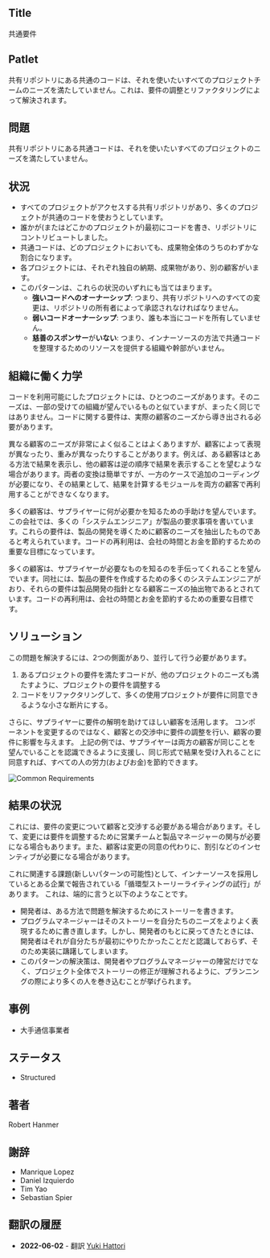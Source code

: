 ## Title

共通要件

## Patlet

共有リポジトリにある共通のコードは、それを使いたいすべてのプロジェクトチームのニーズを満たしていません。これは、要件の調整とリファクタリングによって解決されます。

## 問題

共有リポジトリにある共通コードは、それを使いたいすべてのプロジェクトのニーズを満たしていません。

## 状況

* すべてのプロジェクトがアクセスする共有リポジトリがあり、多くのプロジェクトが共通のコードを使おうとしています。 
* 誰かが(またはどこかのプロジェクトが)最初にコードを書き、リポジトリにコントリビュートしました。
* 共通コードは、どのプロジェクトにおいても、成果物全体のうちのわずかな割合になります。
* 各プロジェクトには、それぞれ独自の納期、成果物があり、別の顧客がいます。
* このパターンは、これらの状況のいずれにも当てはまります。
  * **強いコードへのオーナーシップ**: つまり、共有リポジトリへのすべての変更は、リポジトリの所有者によって承認されなければなりません。
  * **弱いコードオーナーシップ**: つまり、誰も本当にコードを所有していません。
  * **慈善のスポンサー**が**いない**: つまり、インナーソースの方法で共通コードを整理するためのリソースを提供する組織や幹部がいません。

## 組織に働く力学

コードを利用可能にしたプロジェクトには、ひとつのニーズがあります。そのニーズは、一部の受けての組織が望んでいるものと似ていますが、まったく同じではありません。コードに関する要件は、実際の顧客のニーズから導き出される必要があります。 

異なる顧客のニーズが非常によく似ることはよくありますが、顧客によって表現が異なったり、重みが異なったりすることがあります。例えば、ある顧客はとある方法で結果を表示し、他の顧客は逆の順序で結果を表示することを望むような場合があります。両者の変換は簡単ですが、一方のケースで追加のコーディングが必要になり、その結果として、結果を計算するモジュールを両方の顧客で再利用することができなくなります。
    
多くの顧客は、サプライヤーに何が必要かを知るための手助けを望んでいます。この会社では、多くの「システムエンジニア」が製品の要求事項を書いています。これらの要件は、製品の開発を導くために顧客のニーズを抽出したものであると考えられています。コードの再利用は、会社の時間とお金を節約するための重要な目標になっています。

多くの顧客は、サプライヤーが必要なものを知るのを手伝ってくれることを望んでいます。同社には、製品の要件を作成するための多くのシステムエンジニアがおり、それらの要件は製品開発の指針となる顧客ニーズの抽出物であるとされています。コードの再利用は、会社の時間とお金を節約するための重要な目標です。

## ソリューション

この問題を解決するには、2つの側面があり、並行して行う必要があります。

1. あるプロジェクトの要件を満たすコードが、他のプロジェクトのニーズも満たすように、プロジェクトの要件を調整する
1. コードをリファクタリングして、多くの使用プロジェクトが要件に同意できるような小さな断片にする。


さらに、サプライヤーに要件の解明を助けてほしい顧客を活用します。 コンポーネントを変更するのではなく、顧客との交渉中に要件の調整を行い、顧客の要件に影響を与えます。
上記の例では、サプライヤーは両方の顧客が同じことを望んでいることを認識できるように支援し、同じ形式で結果を受け入れることに同意すれば、すべての人の労力(およびお金)を節約できます。

![Common Requirements](../../../assets/img/CommonReqtsv2.jpg)

## 結果の状況

これには、要件の変更について顧客と交渉する必要がある場合があります。そして、変更には要件を調整するために営業チームと製品マネージャーの関与が必要になる場合もあります。また、顧客は変更の同意の代わりに、割引などのインセンティブが必要になる場合があります。

これに関連する課題(新しいパターンの可能性)として、インナーソースを採用しているとある企業で報告されている「循環型ストーリーライティングの試行」があります。
これは、端的に言うと以下のようなことです。

* 開発者は、ある方法で問題を解決するためにストーリーを書きます。
* プログラムマネージャーはそのストーリーを自分たちのニーズをよりよく表現するために書き直します。しかし、開発者のもとに戻ってきたときには、開発者はそれが自分たちが最初にやりたかったことだと認識しておらず、そのため実装に躊躇してしまいます。
* このパターンの解決策は、開発者やプログラムマネージャーの陣営だけでなく、プロジェクト全体でストーリーの修正が理解されるように、プランニングの際により多くの人を巻き込むことが挙げられます。

## 事例

* 大手通信事業者

## ステータス

* Structured

## 著者

Robert Hanmer

## 謝辞

* Manrique Lopez
* Daniel Izquierdo
* Tim Yao
* Sebastian Spier

## 翻訳の履歴
- **2022-06-02** - 翻訳 [Yuki Hattori](https://github.com/yuhattor)
